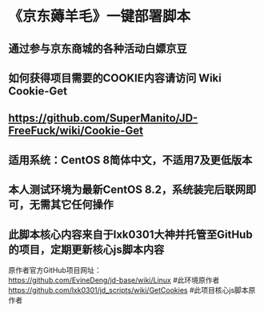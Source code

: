 # 《京东薅羊毛》一键部署脚本
## 通过参与京东商城的各种活动白嫖京豆
## 如何获得项目需要的COOKIE内容请访问 Wiki Cookie-Get
## https://github.com/SuperManito/JD-FreeFuck/wiki/Cookie-Get
## 适用系统：CentOS 8简体中文，不适用7及更低版本
## 本人测试环境为最新CentOS 8.2，系统装完后联网即可，无需其它任何操作
## 此脚本核心内容来自于lxk0301大神并托管至GitHub的项目，定期更新核心js脚本内容
原作者官方GitHub项目网址：\
https://github.com/EvineDeng/jd-base/wiki/Linux        #此环境原作者\
https://github.com/lxk0301/jd_scripts/wiki/GetCookies  #此项目核心js脚本原作者
